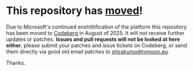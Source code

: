 # This repository has [moved](https://shirakumo.org/projects/weelichat)!
Due to Microsoft's continued enshittification of the platform this repository has been moved to [Codeberg](https://shirakumo.org/projects/weelichat) in August of 2025. It will not receive further updates or patches. **Issues and pull requests will not be looked at here either**, please submit your patches and issue tickets on Codeberg, or send them directly via good old email patches to [shirakumo@tymoon.eu](mailto:shirakumo@tymoon.eu).

Thanks.